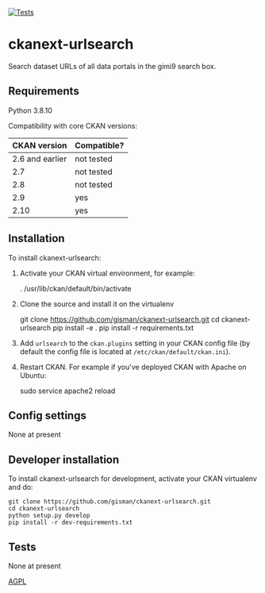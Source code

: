 [![Tests](https://github.com/gisman/ckanext-urlsearch/workflows/Tests/badge.svg?branch=main)](https://github.com/gisman/ckanext-urlsearch/actions)

# ckanext-urlsearch

Search dataset URLs of all data portals in the gimi9 search box.


## Requirements

Python 3.8.10

Compatibility with core CKAN versions:

| CKAN version    | Compatible?   |
| --------------- | ------------- |
| 2.6 and earlier | not tested    |
| 2.7             | not tested    |
| 2.8             | not tested    |
| 2.9             | yes           |
| 2.10            | yes           |


## Installation

To install ckanext-urlsearch:

1. Activate your CKAN virtual environment, for example:

     . /usr/lib/ckan/default/bin/activate

2. Clone the source and install it on the virtualenv

    git clone https://github.com/gisman/ckanext-urlsearch.git
    cd ckanext-urlsearch
    pip install -e .
	pip install -r requirements.txt

3. Add `urlsearch` to the `ckan.plugins` setting in your CKAN
   config file (by default the config file is located at
   `/etc/ckan/default/ckan.ini`).

4. Restart CKAN. For example if you've deployed CKAN with Apache on Ubuntu:

     sudo service apache2 reload


## Config settings

None at present

## Developer installation

To install ckanext-urlsearch for development, activate your CKAN virtualenv and
do:

    git clone https://github.com/gisman/ckanext-urlsearch.git
    cd ckanext-urlsearch
    python setup.py develop
    pip install -r dev-requirements.txt


## Tests

None at present

[AGPL](https://www.gnu.org/licenses/agpl-3.0.en.html)
